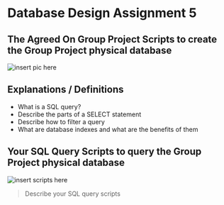 # Database Design Assignment 5

## The Agreed On Group Project Scripts to create the Group Project physical database

![insert pic here](relative_path_to_pic_here)

## Explanations / Definitions

- What is a SQL query?
- Describe the parts of a SELECT statement
- Describe how to filter a query
- What are database indexes and what are the benefits of them

## Your SQL Query Scripts to query the Group Project physical database

![insert scripts here](relative_path_to_scripts_here)

> Describe your SQL query scripts
